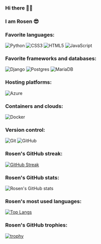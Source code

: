 ### Hi there 👋👋
### I am Rosen 😎
### Favorite languages:
![Python](https://img.shields.io/badge/python-3670A0?style=for-the-badge&logo=python&logoColor=ffdd54)
![CSS3](https://img.shields.io/badge/css3-%231572B6.svg?style=for-the-badge&logo=css3&logoColor=white)
![HTML5](https://img.shields.io/badge/html5-%23E34F26.svg?style=for-the-badge&logo=html5&logoColor=white)
![JavaScript](https://img.shields.io/badge/javascript-%23323330.svg?style=for-the-badge&logo=javascript&logoColor=%23F7DF1E)

### Favorite frameworks and databases:
![Django](https://img.shields.io/badge/django-%23092E20.svg?style=for-the-badge&logo=django&logoColor=white)
![Postgres](https://img.shields.io/badge/postgres-%23316192.svg?style=for-the-badge&logo=postgresql&logoColor=white)
![MariaDB](https://img.shields.io/badge/MariaDB-003545?style=for-the-badge&logo=mariadb&logoColor=white)

### Hosting platforms:
![Azure](https://img.shields.io/badge/azure-%230072C6.svg?style=for-the-badge&logo=microsoftazure&logoColor=white)

### Containers and clouds:
![Docker](https://img.shields.io/badge/docker-%230db7ed.svg?style=for-the-badge&logo=docker&logoColor=white)

### Version control:
![Git](https://img.shields.io/badge/git-%23F05033.svg?style=for-the-badge&logo=git&logoColor=white)
![GitHub](https://img.shields.io/badge/github-%23121011.svg?style=for-the-badge&logo=github&logoColor=white)

### Rosen's GitHub streak:
[![GitHub Streak](https://streak-stats.demolab.com/?user=RosenCodes20)](https://git.io/streak-stats)

### Rosen's GitHub stats:
![Rosen's GitHub stats](https://github-readme-stats.vercel.app/api?username=RosenCodes20&theme=tokyonight&show_icons=true)

### Rosen's most used languages:
[![Top Langs](https://github-readme-stats.vercel.app/api/top-langs/?username=RosenCodes20&theme=tokyonight)](https://github.com/anuraghazra/github-readme-stats)

### Rosen's GitHub trophies:
[![trophy](https://github-profile-trophy.vercel.app/?username=RosenCodes20&theme=tokyonight)](https://github.com/RosenCodes20/github-profile-trophy)
